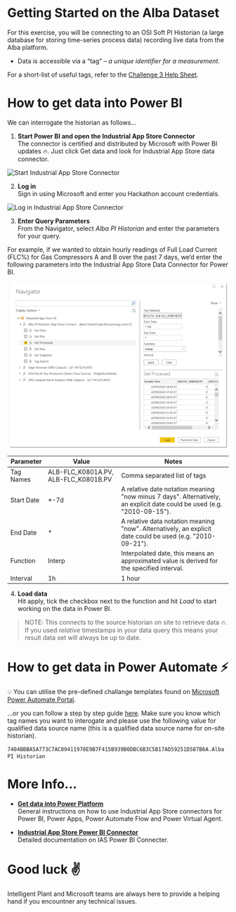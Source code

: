 # Getting Started on the Alba Dataset

For this exercise, you will be connecting to an OSI Soft PI Historian (a large database for storing time-series process data) recording live data from the Alba platform.

* Data is accessible via a “tag” – *a unique identifier for a measurement*.

For a short-list of useful tags, refer to the [Challenge 3 Help Sheet](https://github.com/intelligentplant/codeless-hackathon-resource/blob/master/resources/Challenge4HelpSheet.pdf).

# How to get data into Power BI

We can interrogate the historian as follows...

1. **Start Power BI and open the Industrial App Store Connector**<br />
The connector is certified and distributed by Microsoft with Power BI updates :fire:. Just click Get data and look for Industrial App Store data connector.

![Start Industrial App Store Connector](https://intelligentplant.com/datasheets/powerplatform/resources/ias-pp-start-connector.gif)

2. **Log in**<br />
Sign in using Microsoft and enter you Hackathon account credentials. 

![Log in Industrial App Store Connector](https://intelligentplant.com/datasheets/powerplatform/resources/ias-pp-start-connector-log-in.gif)


3. **Enter Query Parameters**<br />
From the Navigator, select *Alba PI Historian* and enter the parameters for your query.

For example, if we wanted to obtain hourly readings of Full Load Current (FLC%) for Gas Compressors A and B over the past 7 days, we’d enter the following parameters into the Industrial App Store Data Connector for Power BI.

![](images/Challenge4DataGuide01.png)

| Parameter | Value | Notes |
|-----------|-------|-------|
|Tag Names |  ALB-FLC_K0801A.PV, ALB-FLC_K0801B.PV | Comma separated list of tags |
| Start Date | *-7d| A relative date notation meaning "now minus 7 days". Alternatively, an explicit date could be used (e.g. "2010-09-15"). |
|End Date | *| A relative data notation meaning "now". Alternatively, an explicit date could be used (e.g. "2010-09-21").|
| Function | Interp | Interpolated date, this means an approximated value is derived for the specified interval. |
| Interval | 1h | 1 hour |

4. **Load data**<br />Hit apply, tick the checkbox next to the function and hit *Load* to start working on the data in Power BI.<br />

> NOTE: This connects to the source historian on site to retrieve data :fire:. If you used *relative* timestamps in your data query this means your result data set will always be up to date.

# How to get data in Power Automate :zap:

:bulb: You can utilise the pre-defined challange templates found on [Microsoft Power Automate Portal](https://flow.microsoft.com/).

...or you can follow a step by step guide [here](https://github.com/intelligentplant/codeless-hackathon-resource/blob/master/resources/get-data-into-power-platform.MD#power-automate-zap "Industrial App Store - Get data into Power Automate"). Make sure you know which tag names you want to interogate and please use the following value for qualified data source name (this is a qualified data source name for on-site historian).

```text
7404BBBA5A773C7AC89411978E9B7F415B939B0DBC6B3C5B17AD59251D587B6A.Alba PI Historian
```


# More Info...

* [**Get data into Power Platform**](https://github.com/intelligentplant/codeless-hackathon-resource/blob/master/resources/get-data-into-power-platform.MD)<br/> General instructions on how to use Industrial App Store connectors for Power BI, Power Apps, Power Automate Flow and Power Virtual Agent.

* [**Industrial App Store Power BI Connector**](https://github.com/intelligentplant/IAS-Power-BI-connector)<br/> Detailed documentation on IAS Power BI Connecter.

# Good luck :v:

Intelligent Plant and Microsoft teams are always here to provide a helping hand if you encountner any technical issues.